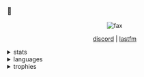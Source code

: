 
### 👋
<p align="center">
    <img src="https://komarev.com/ghpvc/?username=eslit&color=red" alt="fax" width="" height="">
</p>
<p align="center">
    <a href="https://discord.com/users/843665233084022794">discord</a>
    |
    <a href="https://last.fm/user/unwizz">lastfm</a>    
</p>
<details>
  <summary>stats</summary>
  <img src="https://github-readme-stats.vercel.app/api?username=eslit&theme=dracula" alt="fax">
</details>

<details>
  <summary>languages</summary>
  <img src="https://github-readme-stats.vercel.app/api/top-langs/?username=eslit&theme=red" alt="fax">
</details>

<details>
    <summary>trophies</summary>
    <img src="https://github-profile-trophy.vercel.app/?username=eslit&theme=oldie&margin-w=15&margin-h=15&column=7" alt="fax">
</details>
